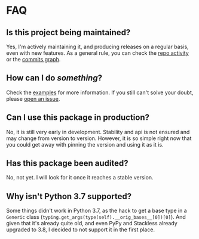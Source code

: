 # FAQ

## Is this project being maintained?

Yes, I'm actively maintaining it, and producing releases on a regular basis, even with new features. As a general rule, you can check the [repo activity](https://gitlab.com/hackancuba/asgi-signing-middleware/activity) or the [commits graph](https://gitlab.com/hackancuba/asgi-signing-middleware/-/network/develop).

## How can I do *something*?

Check the [examples](examples.md) for more information. If you still can't solve your doubt, please [open an issue](https://gitlab.com/hackancuba/asgi-signing-middleware/-/issues/new).

## Can I use this package in production?

No, it is still very early in development. Stability and api is not ensured and may change from version to version. However, it is so simple right now that you could get away with pinning the version and using it as it is. 

## Has this package been audited?

No, not yet. I will look for it once it reaches a stable version.

## Why isn't Python 3.7 supported?

Some things didn't work in Python 3.7, as the hack to get a base type in a `Generic` class (`typing.get_args(type(self).__orig_bases__[0])[0]`). And given that it's already quite old, and even PyPy and Stackless already upgraded to 3.8, I decided to not support it in the first place.
